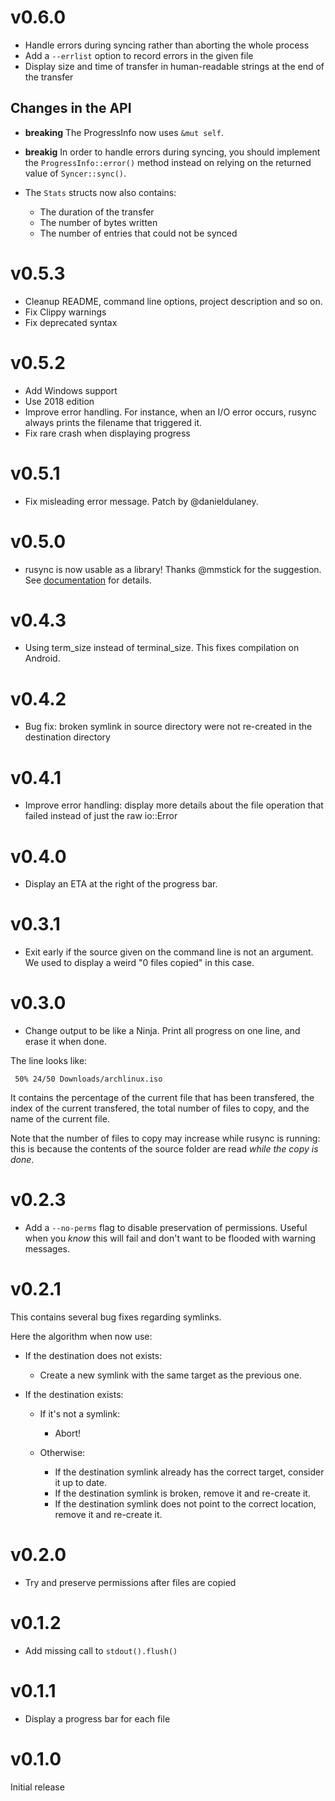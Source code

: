 # v0.6.0

* Handle errors during syncing rather than aborting the whole process
* Add a `--errlist` option to record errors in the given file
* Display size and time of transfer in human-readable strings at the end
  of the transfer

## Changes in the API

* **breaking** The ProgressInfo now uses `&mut self`.

* **breakig** In order to handle errors during syncing, you should implement the
  `ProgressInfo::error()` method instead on relying on the returned
  value of `Syncer::sync()`.

* The `Stats` structs now also contains:
  * The duration of the transfer
  * The number of bytes written
  * The number of entries that could not be synced


# v0.5.3

* Cleanup README, command line options, project description and so on.
* Fix Clippy warnings
* Fix deprecated syntax

# v0.5.2

* Add Windows support
* Use 2018 edition
* Improve error handling. For instance, when an I/O error occurs, rusync always
  prints the filename that triggered it.
* Fix rare crash when displaying progress

# v0.5.1

* Fix misleading error message. Patch by @danieldulaney.

# v0.5.0

* rusync is now usable as a library! Thanks @mmstick for the suggestion. See [documentation](https://docs.rs/rusync) for details.

# v0.4.3

* Using term_size instead of terminal_size. This fixes compilation on Android.

# v0.4.2

* Bug fix: broken symlink in source directory were not re-created in the destination directory

# v0.4.1

* Improve error handling: display more details about the file operation that failed
  instead of just the raw io::Error

# v0.4.0

* Display an ETA at the right of the progress bar.

# v0.3.1

* Exit early if the source given on the command line is not an argument. We used to display a weird
  "0 files copied" in this case.

# v0.3.0

* Change output to be like a Ninja. Print all progress on one line, and erase it when done.

The line looks like:

```
 50% 24/50 Downloads/archlinux.iso
```

It contains the percentage of the current file that has been transfered, the index of the current transfered,
the total number of files to copy, and the name of the current file.

Note that the number of files to copy may increase while rusync is running: this is because the contents
of the source folder are read *while the copy is done*.


# v0.2.3

* Add a `--no-perms` flag to disable preservation of permissions. Useful when
  you *know* this will fail and don't want to be flooded with warning messages.

# v0.2.1

This contains several bug fixes regarding symlinks.

Here the algorithm when now use:

* If the destination does not exists:
  * Create a new symlink with the same target as the previous one.

* If the destination exists:

  * If it's not a symlink:
      * Abort!

  * Otherwise:

    * If the destination symlink already has the correct target, consider it up to date.
    * If the destination symlink is broken, remove it and re-create it.
    * If the destination symlink does not point to the correct location, remove it and re-create it.

# v0.2.0

* Try and preserve permissions after files are copied

# v0.1.2

* Add missing call to `stdout().flush()`

# v0.1.1

* Display a progress bar for each file

# v0.1.0

Initial release
